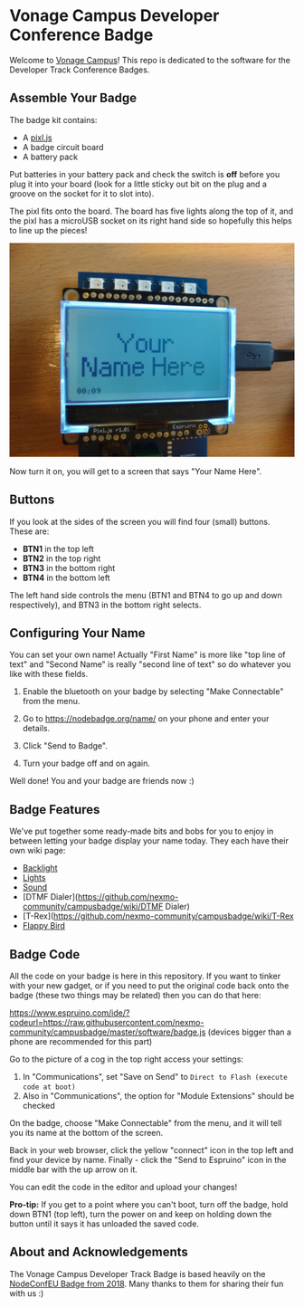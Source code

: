 # Vonage Campus Developer Conference Badge

Welcome to [Vonage Campus](https://www.vonage.com/campus/)! This repo is dedicated to the software for the Developer Track Conference Badges.

## Assemble Your Badge

The badge kit contains:

* A [pixl.js](http://www.espruino.com/Pixl.js)
* A badge circuit board
* A battery pack

Put batteries in your battery pack and check the switch is **off** before you plug it into your board (look for a little sticky out bit on the plug and a groove on the socket for it to slot into).

The pixl fits onto the board. The board has five lights along the top of it, and the pixl has a microUSB socket on its right hand side so hopefully this helps to line up the pieces!

<img src="images/pixl.jpg" />

Now turn it on, you will get to a screen that says "Your Name Here".

## Buttons

If you look at the sides of the screen you will find four (small) buttons. These are:

* **BTN1** in the top left
* **BTN2** in the top right
* **BTN3** in the bottom right
* **BTN4** in the bottom left

The left hand side controls the menu (BTN1 and BTN4 to go up and down respectively), and BTN3 in the bottom right selects.

## Configuring Your Name

You can set your own name! Actually "First Name" is more like "top line of text" and "Second Name" is really "second line of text" so do whatever you like with these fields.

1. Enable the bluetooth on your badge by selecting "Make Connectable" from the menu.

2. Go to <https://nodebadge.org/name/> on your phone and enter your details.

3. Click "Send to Badge".

4. Turn your badge off and on again.

Well done! You and your badge are friends now :)

## Badge Features

We've put together some ready-made bits and bobs for you to enjoy in between letting your badge display your name today. They each have their own wiki page:

* [Backlight](https://github.com/nexmo-community/campusbadge/wiki/Backlight)
* [Lights](https://github.com/nexmo-community/campusbadge/wiki/Lights)
* [Sound](https://github.com/nexmo-community/campusbadge/wiki/Sound)
* [DTMF Dialer](https://github.com/nexmo-community/campusbadge/wiki/DTMF Dialer)
* [T-Rex](https://github.com/nexmo-community/campusbadge/wiki/T-Rex
* [Flappy Bird](https://github.com/nexmo-community/campusbadge/wiki/FlappyBird)

## Badge Code

All the code on your badge is here in this repository. If you want to tinker with your new gadget, or if you need to put the original code back onto the badge (these two things may be related) then you can do that here:

<https://www.espruino.com/ide/?codeurl=https://raw.githubusercontent.com/nexmo-community/campusbadge/master/software/badge.js> (devices bigger than a phone are recommended for this part)

Go to the picture of a cog in the top right access your settings:

1. In "Communications", set "Save on Send" to `Direct to Flash (execute code at boot)`
2. Also in "Communications",  the option for "Module Extensions" should be checked

On the badge, choose "Make Connectable" from the menu, and it will tell you its name at the bottom of the screen.

Back in your web browser, click the yellow "connect" icon in the top left and find your device by name. Finally - click the "Send to Espruino" icon in the middle bar with the up arrow on it.

You can edit the code in the editor and upload your changes!

**Pro-tip:** If you get to a point where you can't boot, turn off the badge, hold down BTN1 (top left), turn the power on and keep on holding down the button until it says it has unloaded the saved code.

## About and Acknowledgements

The Vonage Campus Developer Track Badge is based heavily on the [NodeConfEU Badge from 2018](https://github.com/nearform/nceubadge2018). Many thanks to them for sharing their fun with us :)

